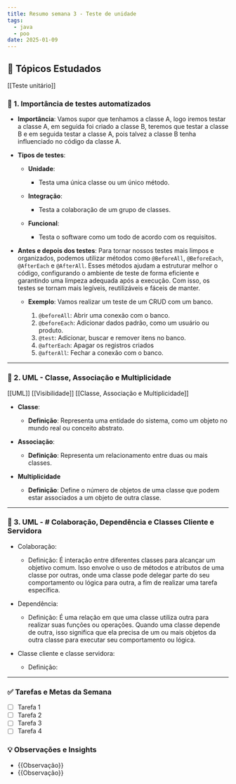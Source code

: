 ```yaml
---
title: Resumo semana 3 - Teste de unidade
tags:
  - java
  - poo
date: 2025-01-09
---
```


## 📖 Tópicos Estudados  

[[Teste unitário]]
### 🧩 1. Importância de testes automatizados

- **Importância**:
	Vamos supor que tenhamos a classe A, logo iremos testar a classe A, em seguida foi criado a classe B, teremos que testar a classe B e em seguida testar a classe A, pois talvez a classe B tenha influenciado no código da classe A.

- **Tipos de testes**:
	- **Unidade**:
		- Testa uma única classe ou um único método.
		
	- **Integração**:
		- Testa a colaboração de um grupo de classes.
		
	- **Funcional**:
		- Testa o software como um todo de acordo com os requisitos.
		
- **Antes e depois dos testes**:
	Para tornar nossos testes mais limpos e organizados, podemos utilizar métodos como `@BeforeAll`, `@BeforeEach`, `@AfterEach` e `@AfterAll`. Esses métodos ajudam a estruturar melhor o código, configurando o ambiente de teste de forma eficiente e garantindo uma limpeza adequada após a execução. Com isso, os testes se tornam mais legíveis, reutilizáveis e fáceis de manter.
	
	- **Exemplo**:
		Vamos realizar um teste de um CRUD com um banco.
		
		1. `@beforeAll`: Abrir uma conexão com o banco.
		2. `@beforeEach`: Adicionar dados padrão, como um usuário ou produto.
		3. `@test`: Adicionar, buscar e remover itens no banco. 
		4. `@afterEach`: Apagar os registros criados 
		5. `@afterAll`: Fechar a conexão com o banco.

---
### 🧩 2. UML - Classe, Associação e Multiplicidade

[[UML]]
[[Visibilidade]]
[[Classe, Associação e Multiplicidade]]

- **Classe**:
	- **Definição**:
		Representa uma entidade do sistema, como um objeto no mundo real ou conceito abstrato.
		
- **Associação**:
	- **Definição**:
		Representa um relacionamento entre duas ou mais classes.
		
- **Multiplicidade**
	- **Definição**:
		Define o número de objetos de uma classe que podem estar associados a um objeto de outra classe.

---
### 🧩 3. UML - # Colaboração, Dependência e Classes Cliente e Servidora

- Colaboração:
	- Definição:
		É interação entre diferentes classes para alcançar um objetivo comum. Isso envolve o uso de métodos e atributos de uma classe por outras, onde uma classe pode delegar parte do seu comportamento ou lógica para outra, a fim de realizar uma tarefa específica.
		
- Dependência:
	- Definição:
		É uma relação em que uma classe utiliza outra para realizar suas funções ou operações. Quando uma classe depende de outra, isso significa que ela precisa de um ou mais objetos da outra classe para executar seu comportamento ou lógica.
- Classe cliente e classe servidora:
	- Definição:
		
---
### ✅ **Tarefas e Metas da Semana**

- [ ] Tarefa 1
- [ ] Tarefa 2
- [ ] Tarefa 3
- [ ] Tarefa 4

### 💡 **Observações e Insights**

- {{Observação}}
- {{Observação}}

